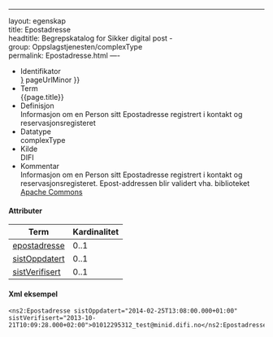 -----

layout: egenskap  
title: Epostadresse  
headtitle: Begrepskatalog for Sikker digital post -  
group: Oppslagstjenesten/complexType  
permalink: Epostadresse.html
—-  

  - Identifikator  
    <span style="{ pageUrlMinor ;">[}]({{)</span> pageUrlMinor }}
  - Term  
    {{page.title}}
  - Definisjon  
    Informasjon om en Person sitt Epostadresse registrert i kontakt og
    reservasjonsregisteret
  - Datatype  
    complexType
  - Kilde  
    DIFI
  - Kommentar  
    Informasjon om en Person sitt Epostadresse registrert i kontakt og
    reservasjonsregisteret. Epost-addressen blir validert vha.
    biblioteket [Apache
    Commons](http://commons.apache.org/proper/commons-validator/)

#### Attributer

| Term                                     | Kardinalitet |
| ---------------------------------------- | ------------ |
| [epostadresse](/Felles/epostadresse)     | 0..1         |
| [sistOppdatert](/Felles/sistOppdatert)   | 0..1         |
| [sistVerifisert](/Felles/sistVerifisert) | 0..1         |

#### Xml eksempel

``` brush: xml; toolbar: false
<ns2:Epostadresse sistOppdatert="2014-02-25T13:08:00.000+01:00" sistVerifisert="2013-10-21T10:09:28.000+02:00">01012295312_test@minid.difi.no</ns2:Epostadresse>
```
